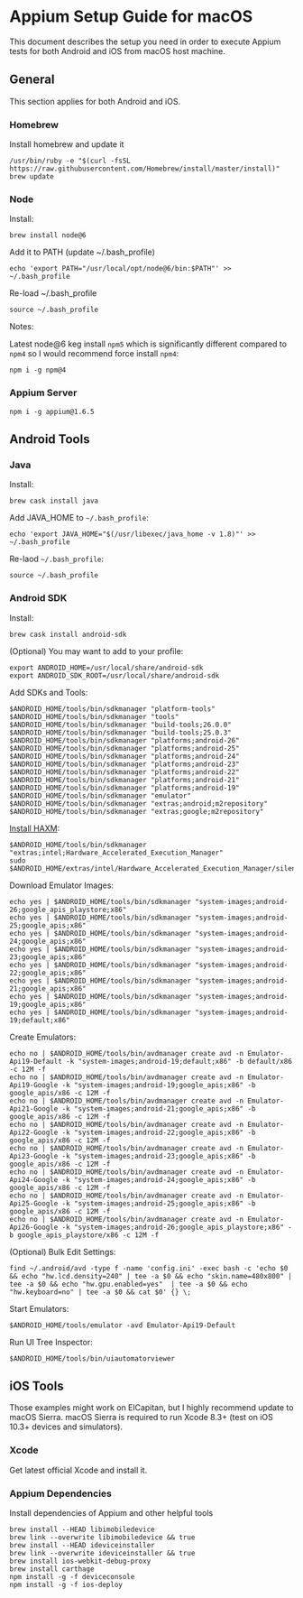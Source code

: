 # Appium Setup Guide for macOS

This document describes the setup you need in order to execute Appium tests for both Android and iOS from macOS host machine.

## General

This section applies for both Android and iOS.

### Homebrew

Install homebrew and update it
```
/usr/bin/ruby -e "$(curl -fsSL https://raw.githubusercontent.com/Homebrew/install/master/install)"
brew update
```

### Node

Install:
```
brew install node@6
```
Add it to PATH (update ~/.bash_profile)
```
echo 'export PATH="/usr/local/opt/node@6/bin:$PATH"' >> ~/.bash_profile
```
Re-load ~/.bash_profile
```
source ~/.bash_profile
```

Notes:

Latest node@6 keg install `npm5` which is significantly different compared to `npm4` so I would recommend force install `npm4`:
```
npm i -g npm@4
```

### Appium Server

```
npm i -g appium@1.6.5
```

## Android Tools

### Java

Install:
```
brew cask install java
```

Add JAVA_HOME to `~/.bash_profile`:
```
echo 'export JAVA_HOME="$(/usr/libexec/java_home -v 1.8)"' >> ~/.bash_profile
```

Re-laod `~/.bash_profile`:
```
source ~/.bash_profile
```

### Android SDK

Install:
```
brew cask install android-sdk
```

(Optional) You may want to add to your profile:
```
export ANDROID_HOME=/usr/local/share/android-sdk
export ANDROID_SDK_ROOT=/usr/local/share/android-sdk
```


Add SDKs and Tools:
```
$ANDROID_HOME/tools/bin/sdkmanager "platform-tools"
$ANDROID_HOME/tools/bin/sdkmanager "tools"
$ANDROID_HOME/tools/bin/sdkmanager "build-tools;26.0.0"
$ANDROID_HOME/tools/bin/sdkmanager "build-tools;25.0.3"
$ANDROID_HOME/tools/bin/sdkmanager "platforms;android-26"
$ANDROID_HOME/tools/bin/sdkmanager "platforms;android-25"
$ANDROID_HOME/tools/bin/sdkmanager "platforms;android-24"
$ANDROID_HOME/tools/bin/sdkmanager "platforms;android-23"
$ANDROID_HOME/tools/bin/sdkmanager "platforms;android-22"
$ANDROID_HOME/tools/bin/sdkmanager "platforms;android-21"
$ANDROID_HOME/tools/bin/sdkmanager "platforms;android-19"
$ANDROID_HOME/tools/bin/sdkmanager "emulator"
$ANDROID_HOME/tools/bin/sdkmanager "extras;android;m2repository"
$ANDROID_HOME/tools/bin/sdkmanager "extras;google;m2repository"
```

[Install HAXM](https://software.intel.com/en-us/android/articles/intel-hardware-accelerated-execution-manager):
```
$ANDROID_HOME/tools/bin/sdkmanager "extras;intel;Hardware_Accelerated_Execution_Manager"
sudo $ANDROID_HOME/extras/intel/Hardware_Accelerated_Execution_Manager/silent_install.sh
```

Download Emulator Images:
```
echo yes | $ANDROID_HOME/tools/bin/sdkmanager "system-images;android-26;google_apis_playstore;x86"
echo yes | $ANDROID_HOME/tools/bin/sdkmanager "system-images;android-25;google_apis;x86"
echo yes | $ANDROID_HOME/tools/bin/sdkmanager "system-images;android-24;google_apis;x86"
echo yes | $ANDROID_HOME/tools/bin/sdkmanager "system-images;android-23;google_apis;x86"
echo yes | $ANDROID_HOME/tools/bin/sdkmanager "system-images;android-22;google_apis;x86"
echo yes | $ANDROID_HOME/tools/bin/sdkmanager "system-images;android-21;google_apis;x86"
echo yes | $ANDROID_HOME/tools/bin/sdkmanager "system-images;android-19;google_apis;x86"
echo yes | $ANDROID_HOME/tools/bin/sdkmanager "system-images;android-19;default;x86"
```

Create Emulators:
```
echo no | $ANDROID_HOME/tools/bin/avdmanager create avd -n Emulator-Api19-Default -k "system-images;android-19;default;x86" -b default/x86 -c 12M -f
echo no | $ANDROID_HOME/tools/bin/avdmanager create avd -n Emulator-Api19-Google -k "system-images;android-19;google_apis;x86" -b google_apis/x86 -c 12M -f
echo no | $ANDROID_HOME/tools/bin/avdmanager create avd -n Emulator-Api21-Google -k "system-images;android-21;google_apis;x86" -b google_apis/x86 -c 12M -f
echo no | $ANDROID_HOME/tools/bin/avdmanager create avd -n Emulator-Api22-Google -k "system-images;android-22;google_apis;x86" -b google_apis/x86 -c 12M -f
echo no | $ANDROID_HOME/tools/bin/avdmanager create avd -n Emulator-Api23-Google -k "system-images;android-23;google_apis;x86" -b google_apis/x86 -c 12M -f
echo no | $ANDROID_HOME/tools/bin/avdmanager create avd -n Emulator-Api24-Google -k "system-images;android-24;google_apis;x86" -b google_apis/x86 -c 12M -f
echo no | $ANDROID_HOME/tools/bin/avdmanager create avd -n Emulator-Api25-Google -k "system-images;android-25;google_apis;x86" -b google_apis/x86 -c 12M -f
echo no | $ANDROID_HOME/tools/bin/avdmanager create avd -n Emulator-Api26-Google -k "system-images;android-26;google_apis_playstore;x86" -b google_apis_playstore/x86 -c 12M -f
```

(Optional) Bulk Edit Settings:
```
find ~/.android/avd -type f -name 'config.ini' -exec bash -c 'echo $0 && echo "hw.lcd.density=240" | tee -a $0 && echo "skin.name=480x800" | tee -a $0 && echo "hw.gpu.enabled=yes"  | tee -a $0 && echo "hw.keyboard=no" | tee -a $0 && cat $0' {} \;
```

Start Emulators:
```
$ANDROID_HOME/tools/emulator -avd Emulator-Api19-Default
```

Run UI Tree Inspector:
```
$ANDROID_HOME/tools/bin/uiautomatorviewer 
```

## iOS Tools

Those examples might work on ElCapitan, but I highly recommend update to macOS Sierra.
macOS Sierra is required to run Xcode 8.3+ (test on iOS 10.3+ devices and simulators).

### Xcode

Get latest official Xcode and install it.

### Appium Dependencies

Install dependencies of Appium and other helpful tools
```
brew install --HEAD libimobiledevice
brew link --overwrite libimobiledevice && true
brew install --HEAD ideviceinstaller
brew link --overwrite ideviceinstaller && true
brew install ios-webkit-debug-proxy
brew install carthage
npm install -g -f deviceconsole
npm install -g -f ios-deploy
```
